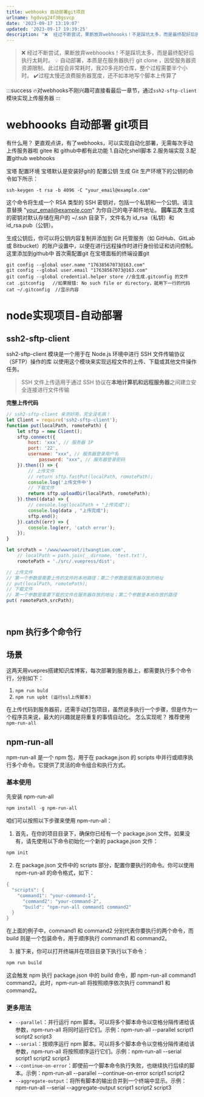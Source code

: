 ```yaml
---
title: webhooks 自动部署git项目
urlname: hgdvvg24f38gsvcp
date: '2023-09-17 13:19:07'
updated: '2023-09-17 19:39:25'
description: "❌  经过不断尝试，果断放弃webhoooks！不是踩坑太多，而是最终配好后执行太耗时。\U0001F4A1 自动部署，本质是在服务器执行 git clone ，因受服务器资资源限制、此过程会非常耗时，我20多兆的仓库，整个过程需要半个小时。✔️过程太慢还浪费服务器宽度，还不如本地写个脚本上传算了\U0001F525对web..."
---
```

> ❌  经过不断尝试，果断放弃webhoooks！不是踩坑太多，而是最终配好后执行太耗时。
> 💡 自动部署，本质是在服务器执行 git clone ，因受服务器资资源限制、此过程会非常耗时，我20多兆的仓库，整个过程需要半个小时。
> ✔️过程太慢还浪费服务器宽度，还不如本地写个脚本上传算了

:::success
🔥对webhooks不刚兴趣可直接看最后一章节，通过`ssh2-sftp-client` 模块实现上传服务器
:::
# webhoooks 自动部署 git项目
有什么用？
更直观点讲，有了webhooks，可以实现自动化部署，无需每次手动上传服务器啦
gitee 和 github中都有此功能
1.自动化shell脚本
2.服务端实现
3.配置github webhooks

宝塔
配置环境
宝塔默认是安装好git的
配置公钥
生成 Git 生产环境下的公钥的命令如下所示：
```
ssh-keygen -t rsa -b 4096 -C "your_email@example.com"
```
这个命令将生成一个 RSA 类型的 SSH 密钥对，包括一个私钥和一个公钥。请注意替换 "your_email@example.com" 为你自己的电子邮件地址。
**回车三次**
生成的密钥对默认存储在用户的 ~/.ssh 目录下，文件名为 id_rsa（私钥）和 id_rsa.pub（公钥）。

生成公钥后，你可以将公钥内容复制并添加到 Git 托管服务（如 GitHub、GitLab 或 Bitbucket）的账户设置中，以便在进行远程操作时进行身份验证和访问控制。
这里添加到github中
首次需配置git
在宝塔面板的终端设置git
```
git config --global user.name "17638567073@163.com"
git config --global user.email "17638567073@163.com"
git config --global credential.helper store //会生成.gitconfig 的文件
cat .gitconfig   //如果报错: No such file or directory，就用下一行的代码
cat ~/.gitconfig  //显示内容
```



# node实现项目-自动部署
## ssh2-sftp-client
ssh2-sftp-client 模块是一个用于在 Node.js 环境中进行 SSH 文件传输协议（SFTP）操作的库
以使用这个模块来实现远程文件的上传、下载或其他文件操作任务。
> SSH 文件上传适用于通过 SSH 协议在**本地计算机和远程服务器**之间建立安全连接进行文件传输

**完整上传代码**
```javascript
// ssh2-sftp-client 亲测好用，完全没毛病！
let Client = require('ssh2-sftp-client');
function put(localPath, romotePath) {
    let sftp = new Client();
    sftp.connect({
        host: 'xxx', // 服务器 IP
        port: '22',
        username: "xxx", // 服务器登录用户名
            password: "xxx", // 服务器登录密码
    }).then(() => {
        // 上传文件
        // return sftp.fastPut(localPath, romotePath);
        console.log('上传文件中')
        // 下载文件
        return sftp.uploadDir(localPath, romotePath);
    }).then((data) => {
        // console.log(localPath + "上传完成");
        console.log(data , "上传完成");
        sftp.end();
    }).catch((err) => {
        console.log(err, 'catch error');
    });
}

let srcPath = '/www/wwwroot/itwangtian.com',
    // localPath = path.join(__dirname, 'test.txt'),
    romotePath = './src/.vuepress/dist';

// 上传文件
// 第一个参数是需要上传的文件的本地路径；第二个参数是服务器存放的地址
// put(localPath, romotePath);
// 下载文件
// 第一个参数是需要下载的文件在服务器存放的地址；第二个参数是本地存放的路径
put( romotePath,srcPath);

 
```
## npm 执行多个命令行
## 场景
这两天用vuepres搭建知识库博客，每次部署到服务器上，都需要执行多个命令行，分别如下：

1. `npm run buld`
2.  `npm run upbt (运行ssl上传脚本)`

在上传代码到服务器前，还需手动打包项目，虽然说多执行一个步骤，但是作为一个程序员来说，最大的兴趣就是将重复的事情自动化。
怎么实现呢？
推荐使用 `npm-run-all`
## npm-run-all
npm-run-all 是一个 npm 包，用于在 package.json 的 scripts 中并行或顺序执行多个命令。它提供了灵活的命令组合和执行方式。
### 基本使用
先安装 npm-run-all
```powershell
npm install -g npm-run-all
```
咱们可以按照以下步骤来使用 npm-run-all：

1. 首先，在你的项目目录下，确保你已经有一个 package.json 文件。如果没有，请先使用以下命令初始化一个新的 package.json 文件：
```powershell
npm init
```

2. 在 package.json 文件中的 scripts 部分，配置你要执行的命令。你可以使用 npm-run-all 的命令格式，如下：
```powershell
{
  "scripts": {
    "command1": "your-command-1",
      "command2": "your-command-2",
      "build": "npm-run-all command1 command2"
  }
}
```
在上面的例子中，command1 和 command2 分别代表你要执行的两个命令，而 build 则是一个包装命令，用于顺序执行 command1 和 command2。

3. 接下来，你可以打开终端并在项目目录下执行以下命令：
```bash
npm run build
```
这会触发 npm 执行 package.json 中的 build 命令，即 npm-run-all command1 command2。此时，npm-run-all 将按照顺序依次执行 command1 和 command2。
### 更多用法

- `--parallel`：并行运行 npm 脚本。可以将多个脚本命令以空格分隔传递给该参数，npm-run-all 将同时运行它们。示例：npm-run-all --parallel script1 script2 script3
- `--serial`：按顺序运行 npm 脚本。可以将多个脚本命令以空格分隔传递给该参数，npm-run-all 将按照顺序运行它们。示例：npm-run-all --serial script1 script2 script3
- `--continue-on-error`：即使前一个脚本命令执行失败，也继续执行后续的脚本。示例：npm-run-all --parallel --continue-on-error script1 script2
- `--aggregate-output`：将所有脚本的输出合并到一个终端中显示。示例：npm-run-all --serial --aggregate-output script1 script2 script3
